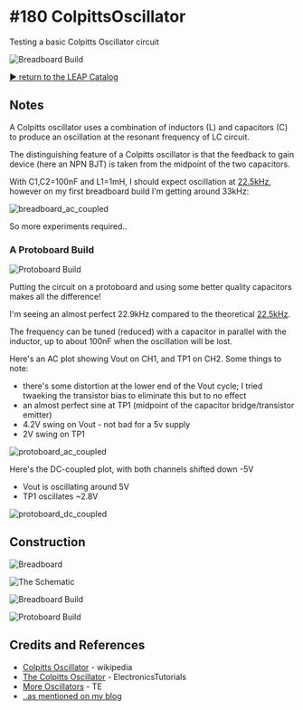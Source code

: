 # #180 ColpittsOscillator

Testing a basic Colpitts Oscillator circuit

![Breadboard Build](./assets/Colpitts_build.jpg?raw=true)

[:arrow_forward: return to the LEAP Catalog](https://leap.tardate.com)

## Notes

A Colpitts oscillator uses a combination of inductors (L) and capacitors (C) to produce an oscillation
at the resonant frequency of LC circuit.

The distinguishing feature of a Colpitts oscillator is that the feedback to gain device (here an NPN BJT)
is taken from the midpoint of the two capacitors.

With C1,C2=100nF and L1=1mH, I should expect oscillation at
[22.5kHz](https://www.wolframalpha.com/input/?i=1%2F%282%CF%80+*sqrt%281mH+*+100nF+*+100nF%2F%28100nF+%2B+100nF%29%29%29),
however on my first breadboard build I'm getting around 33kHz:

![breadboard_ac_coupled](./assets/breadboard_ac_coupled.gif?raw=true)

So more experiments required..

### A Protoboard Build

![Protoboard Build](./assets/Colpitts_protoboard.jpg?raw=true)

Putting the circuit on a protoboard and using some better quality capacitors makes all the difference!

I'm seeing an almost perfect 22.9kHz compared to the theoretical [22.5kHz](https://www.wolframalpha.com/input/?i=1%2F%282%CF%80+*sqrt%281mH+*+100nF+*+100nF%2F%28100nF+%2B+100nF%29%29%29).

The frequency can be tuned (reduced) with a capacitor in parallel with the inductor, up to about 100nF when the oscillation will be lost.

Here's an AC plot showing Vout on CH1, and TP1 on CH2. Some things to note:
* there's some distortion at the lower end of the Vout cycle; I tried twaeking the transistor bias to eliminate this but to no effect
* an almost perfect sine at TP1 (midpoint of the capacitor bridge/transistor emitter)
* 4.2V swing on Vout - not bad for a 5v supply
* 2V swing on TP1

![protoboard_ac_coupled](./assets/protoboard_ac_coupled.gif?raw=true)

Here's the DC-coupled plot, with both channels shifted down -5V
* Vout is oscillating around 5V
* TP1 oscillates ~2.8V

![protoboard_dc_coupled](./assets/protoboard_dc_coupled.gif?raw=true)

## Construction

![Breadboard](./assets/Colpitts_bb.jpg?raw=true)

![The Schematic](./assets/Colpitts_schematic.jpg?raw=true)

![Breadboard Build](./assets/Colpitts_build.jpg?raw=true)

![Protoboard Build](./assets/Colpitts_protoboard.jpg?raw=true)

## Credits and References
* [Colpitts Oscillator](https://en.wikipedia.org/wiki/Colpitts_oscillator) - wikipedia
* [The Colpitts Oscillator](http://www.electronics-tutorials.ws/oscillator/colpitts.html) - ElectronicsTutorials
* [More Oscillators](http://www.talkingelectronics.com/projects/TheTransistorAmplifier/TheTransistorAmplifier-P2.html#MORE) - TE
* [..as mentioned on my blog](https://blog.tardate.com/2016/02/littlearduinoprojects180-colpitts.html)
